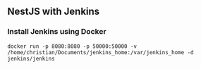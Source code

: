 ## NestJS with Jenkins

### Install Jenkins using Docker 

`docker run -p 8080:8080 -p 50000:50000 -v /home/christian/Documents/jenkins_home:/var/jenkins_home -d jenkins/jenkins`
